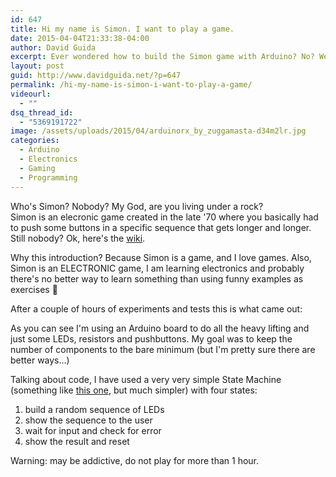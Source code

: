 ```yaml
---
id: 647
title: Hi my name is Simon. I want to play a game.
date: 2015-04-04T21:33:38-04:00
author: David Guida
excerpt: Ever wondered how to build the Simon game with Arduino? No? Well, I did.
layout: post
guid: http://www.davidguida.net/?p=647
permalink: /hi-my-name-is-simon-i-want-to-play-a-game/
videourl:
  - ""
dsq_thread_id:
  - "5369191722"
image: /assets/uploads/2015/04/arduinorx_by_zuggamasta-d34m2lr.jpg
categories:
  - Arduino
  - Electronics
  - Gaming
  - Programming
---
```

Who's Simon? Nobody? My God, are you living under a rock?  
Simon is an elecronic game created in the late '70 where you basically had to push some buttons in a specific sequence that gets longer and longer. Still nobody? Ok, here's the <a href="http://en.wikipedia.org/wiki/Simon_%28game%29" title="Simon" target="_blank">wiki</a>.

Why this introduction? Because Simon is a game, and I love games. Also, Simon is an ELECTRONIC game, I am learning electronics and probably there's no better way to learn something than using funny examples as exercises 🙂 

After a couple of hours of experiments and tests this is what came out:  


As you can see I'm using an Arduino board to do all the heavy lifting and just some LEDs, resistors and pushbuttons. My goal was to keep the number of components to the bare minimum (but I'm pretty sure there are better ways&#8230;)

Talking about code, I have used a very very simple State Machine (something like <a href="http://www.davidguida.net/unity-using-an-fsm-to-control-your-gameobjects/" title="Unity: Using an FSM to control your GameObjects" target="_blank">this one</a>, but much simpler) with four states:  
1) build a random sequence of LEDs  
2) show the sequence to the user  
3) wait for input and check for error  
4) show the result and reset

Warning: may be addictive, do not play for more than 1 hour.

<div class="post-details-footer-widgets">
</div>